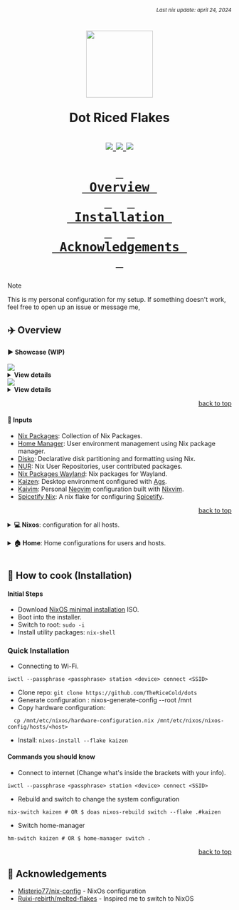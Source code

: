 ###### *<div align=right><sub>Last nix update: april 24, 2024</sub></div>*

<h1 align='center'>
  <img src='https://github.com/TheRiceCold/dots/blob/main/assets/ibu-circle.png' width='150px'/>

  Dot Riced Flakes<br />
  <div align='center'>
    <a href='https://nixos.org'>
      <img src='https://img.shields.io/badge/NixOS-unstable-blue.svg?style=for-the-badge&labelColor=1b1e28&logo=NixOS&logoColor=add7ff&color=add7ff'>
    </a>
    <a href='https://github.com/TheRiceCold/dots'>
      <img src='https://img.shields.io/github/languages/code-size/TheRiceCold/dots?color=5de4c7&labelColor=1b1e28&style=for-the-badge&logo=github&logoColor=5de4c7'>
    </a>
    <a href='https://github.com/TheRiceCold/dots/stargazers'>
      <img src='https://img.shields.io/github/stars/TheRiceCold/dots?color=fcc5e9&labelColor=1b1e28&style=for-the-badge&logo=starship&logoColor=fcc5e9'>
    </a>
  </div>

  **[<kbd> <br> Overview <br> </kbd>](#-Overview)** 
  **[<kbd> <br> Installation <br> </kbd>](#-Installation)** 
  **[<kbd> <br> Acknowledgements&nbsp; <br> </kbd>](#-Acknowledgements)**

</h1>

> [!NOTE]
>
> This is my personal configuration for my setup.
> If something doesn't work, feel free to open up an issue or message me,

## ✈️  Overview

#### ▶️  Showcase (WIP)

<img src='https://github.com/TheRiceCold/dots/blob/main/assets/screenshots/lockscreen.jpg' />
<details>
  <summary> <b>View details</b></summary>

- Lockscreen: [Hyprlock][hyprlock-config]
- Idle Management: [Hypridle][hypridle-config]
    - Lockscreen: 5mins timeout
    - Suspend: 30mins timeout

</details>

<img src='https://github.com/TheRiceCold/dots/blob/main/assets/screenshots/neovim.png' />
<details>
  <summary> <b>View details</b></summary>

- Text editor: [kaivim]
- Terminal Multiplexer: [zellij]
- System fetch tool: [fastfetch]
- Scratchpad: [Pyprland's scratchpad][pyprland]

</details>

<p align="right"><a href="#top">back to top</a></p>

#### 📝 Inputs
- [Nix Packages][nixpkgs]: Collection of Nix Packages.
- [Home Manager][home-manager]: User environment management using Nix package manager.
- [Disko][disko]: Declarative disk partitioning and formatting using Nix.
- [NUR][nur]: Nix User Repositories, user contributed packages.
- [Nix Packages Wayland][nixpkgs-wayland]: Nix packages for Wayland.
- [Kaizen][kaizen]: Desktop environment configured with [Ags].
- [Kaivim][kaivim]: Personal [Neovim] configuration built with [Nixvim].
- [Spicetify Nix][spicetify-nix]: A nix flake for configuring [Spicetify].

<p align="right"><a href="#top">back to top</a></p>

<details>
  <summary> <b>💻 Nixos</b>: configuration for all hosts.</summary>
  <br />

  > To switch host `cd` to `dots` directory and run `nix-switch <hostname>`.

  ---
  - **Shared** (defaults)
    - [bash][bash]: Shell
    - [grub][host-shared]: Bootloader
    - [pipewire][host-shared-services]: Sound server
    - [doas][host-shared]: Less bloated sudo
    - [podman][host-shared-virt]: Containerization tool
    - [jetbrains mono][jetbrains-font]: Typeface Nerd Font
  ---
  - **Kaizen**: Fully riced configuration that I will continue to improve.</summary>
    - [Services][host-kaizen-services]: [Flatpak], Bluetooth Manager
    - [Hardware][host-kaizen]: Bluetooth, [OpenGL], [OpenTabDriver].
    - [Programs][host-kaizen]:
      - [Droidcam][droidcam]: Turns phone camera into a webcam.
      - [virt-manager][virt-man]: GUI tool for managing virtual machines via libvirt.
      - [Hyprland][hyprland]: A highly customizable dynamic tiling wayland compositor.
    - [Virtualisation][host-kaizen]:
      - [libvirt] and [QEMU]
      - [Waydroid][waydroid]: Container-based android system.
  ---
  - **Minimo**: Lightweight configuration for the minimalist.</summary>
    - Window Manager: [dwm]

  <br />
  <p align="right"><a href="#top">back to top</a></p>
</details>
<br />

<details>
  <summary><b>🏠 Home</b>: Home configurations for users and hosts.</summary>
  <br />

  > To switch home by `cd` to `dots` directory and run `hm-switch`.

  ---
  - [**Shared**][home-shared] (defaults)
    - [firefox][firefox]: Browser
    - [helix]: Text Editor
    - [zoxide][home-shared-shell]: Smarter cd command
    - [btop][home-shared-cli]: System resource monitor
    - [bat][home-shared-cli]: Syntax highlighting (catppuccin)
  ---

  - [**Kaizen**][home-kaizen]: Fully riced configuration that I will continue to improve
    - Desktop Environment: [Kaizen]
    - Window Manager: [Hyprland][hyprland-config]
      - [Pyprland][pypr-config] extensions added:
        - [scratchpads][pypr-scratch]: Dropdown scratchpads
        - [magnify][pypr-magnify]: Toggle magnification (zoom)
      - [Hyprlock][hyprlock-config]: Lockscreen
      - [Hypridle][hypridle-config]: Idle management
      - [Hyprshade][hyprshade-config]: Shader configuration tool
    - [Terminal Applications][home-kaizen-cli]
      - [Zellij][zellij]: Multiplexer
      - [Yazi]: File Manager
      - [Curlie]: httpie-like curl
      - [Neomutt]: E-mail Reader
      - [Slides]: Presentation Tool
      - Utilities: [eza], [fastfetch], [onefetch]
      - Games: [tetris][vitetris], [uchess], [toipe]
      - Other: [pipes][pipes-rs], [krabby]
    - [Desktop Applications][home-kaizen-apps]
      - [foot][foot]: Terminal
      - [mpv][mpv]: Media player
      - [sioyek][sioyek]: PDF Viewer
      - [neovide][neovide]: Neovim GUI client
      - [spicetify][spicetify]: Customized spotify
      - [vesktop][vesktop]: Custom discord app
      - [ncmpcpp][ncmpcpp]: MPD client music player
      - [vscodium] (disabled): Less bloat vscode
      - Other: [easyeffects], [krita], [blender], [inkscape], [libresprite] and [godot]
    - [Shell Scripts][home-kaizen-scripts]:
      - [Colorscripts][home-kaizen-colorscripts]: [blocks][blocks-color], [crunch][crunch-color], [pacman][pacman-color], and [tanks][tanks-color]
  ---
  - [**Minimo**][home-minimo]: (WIP)

  <br /><p align="right"><a href="#top">back to top</a></p>
</details>
<br />

## 🍳 How to cook (Installation)

#### Initial Steps
- Download [NixOS minimal installation](https://nixos.org/download) ISO.
- Boot into the installer.
- Switch to root: `sudo -i`
- Install utility packages: `nix-shell`

### Quick Installation
- Connecting to Wi-Fi.
```
iwctl --passphrase <passphrase> station <device> connect <SSID>
```
- Clone repo: `git clone https://github.com/TheRiceCold/dots`
- Generate configuration : nixos-generate-config --root /mnt
- Copy hardware configuration: 
```
  cp /mnt/etc/nixos/hardware-configuration.nix /mnt/etc/nixos/nixos-config/hosts/<host>
```
- Install: `nixos-install --flake kaizen`

#### Commands you should know
- Connect to internet (Change what's inside the brackets with your info).
```
iwctl --passphrase <passphrase> station <device> connect <SSID>
```
- Rebuild and switch to change the system configuration
```
nix-switch kaizen # OR $ doas nixos-rebuild switch --flake .#kaizen
```
- Switch home-manager
```
hm-switch kaizen # OR $ home-manager switch .
```

<p align="right"><a href="#top">back to top</a></p>

## 🙏 Acknowledgements

- [Misterio77/nix-config](Misterio77) - NixOs configuration
- [Ruixi-rebirth/melted-flakes](Ruixi) - Inspired me to switch to NixOS

<!-- Flake Inputs -->
[nixpkgs]: https://github.com/NixOS/nixpkgs/tree/nixpkgs-unstable
[disko]: https://github.com/nix-community/disko
[home-manager]: https://github.com/nix-community/disko
[nur]: https://github.com/nix-community/NUR
[nixpkgs-wayland]: https://github.com/nix-community/nixpkgs-wayland
[ags]: https://github.com/aylur/ags
[hyprlock]: https://github.com/hyprwm/hyprlock
[hypridle]: https://github.com/hyprwm/hypridle
[kaivim]: https://github.com/thericecold/kaivim
[kaizen]: https://github.com/thericecold/kaizen
[spicetify-nix]: https://github.com/the-argus/spicetify-nix

<!-- Nixos Shared -->
[bash]: ../nixos/shared/programs/bash.nix
[host-shared]: ../nixos/shared/default.nix
[home-shared-cli]: ../home/shared/cli/default.nix
[home-shared-shell]: ../home/shared/shell/default.nix
[host-shared-services]: ../nixos/shared/services.nix
[host-shared-virt]: ../nixos/shared/virtualisation.nix

[host-kaizen]: ../nixos/hosts/kaizen/default.nix
[host-kaizen-services]: ../nixos/hosts/kaizen/services.nix

[starship]: ../home/wolly/kaizen/shell/starship.nix

<!-- Home -->
[home-shared]: ../home/shared/default.nix
[home-kaizen]: ../home/wolly/kaizen/default.nix
[home-kaizen-cli]: ../home/wolly/kaizen/cli/default.nix
[home-kaizen-desktop]: ../home/wolly/kaizen/dekstop/default.nix
[home-kaizen-scripts]: ../home/wolly/kaizen/scripts//default.nix
[home-kaizen-apps]: ../home/wolly/kaizen/dekstop/apps/default.nix

<!-- Hyprland Configurations -->
[hyprland-config]: ../home/wolly/kaizen/desktop/hyprland
[pypr-config]: ../home/wolly/kaizen/desktop/hyprland/pypr/default.nix
[pypr-magnify]: https://github.com/hyprland-community/pyprland/wiki/magnify
[pypr-scratch]: https://github.com/hyprland-community/pyprland/wiki/scratchpads
[hypridle-config]: ../home/wolly/kaizen/desktop/hyprland/ecosystem/hypridle.nix
[hyprshade-config]: ../home/wolly/kaizen/desktop/hyprland/ecosystem/hyprshade.nix
[hyprlock-config]: ../home/wolly/kaizen/desktop/hyprland/ecosystem/hyprlock/default.nix


<!-- Color Scripts -->
[home-kaizen-colorscripts]: ../home/wolly/kaizen/scripts/colors/default.nix
[blocks-color]: ../home/wolly/kaizen/scripts/colors/blocks.nix
[crunch-color]: ../home/wolly/kaizen/scripts/colors/crunch.nix
[pacman-color]: ../home/wolly/kaizen/scripts/colors/pacman.nix
[tanks-color]: ../home/wolly/kaizen/scripts/colors/tanks.nix

<!-- Theme -->
[papirus-icon]: https://github.com/PapirusDevelopmentTeam/papirus-icon-theme
[bibata-modern-ice]: https://github.com/ful1e5/Bibata_Cursor
[gtk-catppuccin]: https://github.com/catppuccin/gtk


<!-- Desktop Packages -->
[pyprland]: ../home/wolly/kaizen/desktop/hyprland/pypr
[home-minimo]: ../home/wolly/minimo/default.nix
[kaizen-widgets]: https://github.com/TheRiceCode/kaizen-widgets

<!-- Apps -->
[helix]: ../home/shared/helix
[firefox]: ../home/shared/firefox
[vscodium]: ../home/wolly/kaizen/vscodium
[foot]: ../home/wolly/kaizen/desktop/apps/foot.nix
[sioyek]: ../home/wolly/kaizen/desktop/apps/sioyek.nix

<!-- Package Links -->
[mpv]: https://mpv.io
[ncmpcpp]: https://github.com/ncmpcpp/ncmpcpp
[easyeffects]: https://github.com/wwmm/easyeffects
[libresprite]: https://libresprite.github.io
[neovide]: https://neovide.dev
[dwm]: https://dwm.suckless.org
[hyprland]: https://hyprland.org
[opengl]: https://www.opengl.org
[nixvim]: https://github.com/nix-community/nixvim
[spicetify]: https://github.com/spicetify/spicetify-cli
[vesktop]: https://github.com/Vencord/Vesktop
[inkscape]: https://github.com/inkscape/inkscape
[jetbrains-font]: https://www.jetbrains.com/lp/mono
[neovim]: https://neovim.io
[flatpak]: https://flatpak.org
[virt-man]: https://virt-manager.org
[droidcam]: https://droidcam.app
[OpenTabDriver]: https://opentabletdriver.net
[libvirt]: https://libvirt.org
[qemu]: https://www.qemu.org
[waydroid]: https://waydro.id/

<!-- Terminal Applications -->
[neomutt]: https://neomutt.org
[yazi]: https://github.com/sxyazi/yazi
[eza]: https://github.com/eza-community/eza
[zellij]: ../home/packages/cli/zellij
[fastfetch]: ../home/packages/cli/sysfetch/fastfetch.nix
[onefetch]: ../home/packages/cli/sysfetch/onefetch.nix
[slides]: https://github.com/maaslalani/slides
[curlie]: https://github.com/rs/curlie
<!-- Games -->
[toipe]: https://github.com/Samyak2/toipe
[uchess]: https://github.com/tmountain/uchess
[vitetris]: https://github.com/vicgeralds/vitetris
<!-- Other -->
[pipes-rs]: https://github.com/lhvy/pipes-rs
[krabby]: https://github.com/yannjor/krabby

[godot]: https://godotengine.org
[krita]: https://krita.org/en
[blender]: https://www.blender.org
[aseprite]: https://www.aseprite.org

<!-- Themes -->
[Bibata-Cursor]: https://github.com/ful1e5/Bibata_Cursor
[Catppuccin]: https://github.com/catppuccin/catppuccin
[Papirus-icon-theme]: https://github.com/PapirusDevelopmentTeam/papirus-icon-theme

<!-- Fonts -->
[nerdfonts]: https://www.nerdfonts.com/
[fontawesome]: https://fontawesome.com/

<!-- Acknowledgements -->
[ruixi]: https://github.com/Ruixi-rebirth/flakes
[misterio77]: https://github.com/Misterio77/nix-config
[aylur]: https://github.com/aylur/dotfiles
